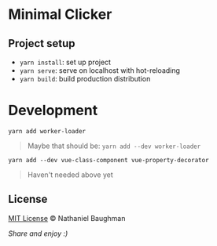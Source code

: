 # Minimal Clicker

## Project setup

- `yarn install`: set up project
- `yarn serve`: serve on localhost with hot-reloading
- `yarn build`: build production distribution

# Development

`yarn add worker-loader`

> Maybe that should be: `yarn add --dev worker-loader`

`yarn add --dev vue-class-component vue-property-decorator`

> Haven't needed above yet

## License

[MIT License](LICENSE.txt) &copy; Nathaniel Baughman

_Share and enjoy :)_
